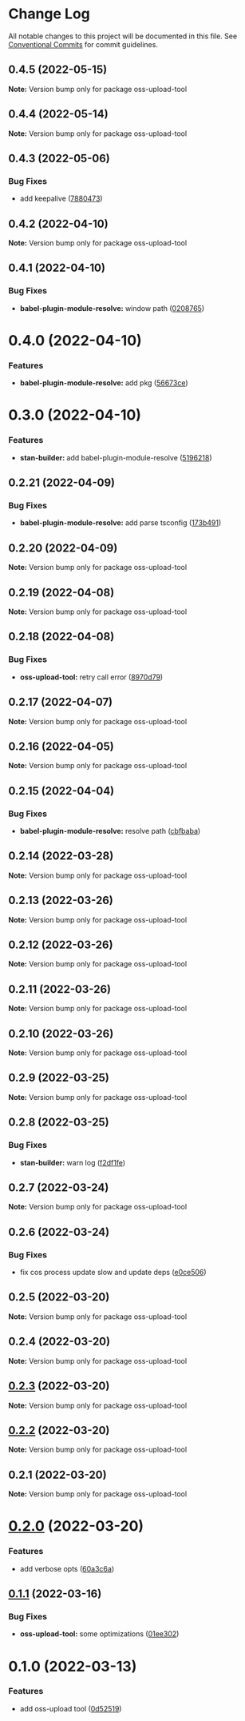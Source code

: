 # Change Log

All notable changes to this project will be documented in this file.
See [Conventional Commits](https://conventionalcommits.org) for commit guidelines.

## 0.4.5 (2022-05-15)

**Note:** Version bump only for package oss-upload-tool





## 0.4.4 (2022-05-14)

**Note:** Version bump only for package oss-upload-tool





## 0.4.3 (2022-05-06)


### Bug Fixes

* add keepalive ([7880473](https://github.com/planjs/stan/commit/788047373a2d9eb265bcd56e6f584d63e6ffda6a))





## 0.4.2 (2022-04-10)

**Note:** Version bump only for package oss-upload-tool





## 0.4.1 (2022-04-10)


### Bug Fixes

* **babel-plugin-module-resolve:** window path ([0208765](https://github.com/planjs/stan/commit/0208765200968775c7ec5279c7a48bd23265c152))





# 0.4.0 (2022-04-10)


### Features

* **babel-plugin-module-resolve:** add pkg ([56673ce](https://github.com/planjs/stan/commit/56673cedfa443942d9f9c63f5ddbdef72931ca0d))





# 0.3.0 (2022-04-10)


### Features

* **stan-builder:** add babel-plugin-module-resolve ([5196218](https://github.com/planjs/stan/commit/519621891f17082c6bce7a6b39ac3cf74081b0b4))





## 0.2.21 (2022-04-09)


### Bug Fixes

* **babel-plugin-module-resolve:** add parse tsconfig ([173b491](https://github.com/planjs/stan/commit/173b491f40758b1097bdede4d0bd97b0eb9805bf))





## 0.2.20 (2022-04-09)

**Note:** Version bump only for package oss-upload-tool





## 0.2.19 (2022-04-08)

**Note:** Version bump only for package oss-upload-tool





## 0.2.18 (2022-04-08)


### Bug Fixes

* **oss-upload-tool:** retry call error ([8970d79](https://github.com/planjs/oss-upload-tool/commit/8970d79f00b29ae98b3e513dec716357c15918c5))





## 0.2.17 (2022-04-07)

**Note:** Version bump only for package oss-upload-tool





## 0.2.16 (2022-04-05)

**Note:** Version bump only for package oss-upload-tool





## 0.2.15 (2022-04-04)


### Bug Fixes

* **babel-plugin-module-resolve:** resolve path ([cbfbaba](https://github.com/planjs/oss-upload-tool/commit/cbfbaba0344576d893365d6923df0758ce59ad1d))





## 0.2.14 (2022-03-28)

**Note:** Version bump only for package oss-upload-tool





## 0.2.13 (2022-03-26)

**Note:** Version bump only for package oss-upload-tool





## 0.2.12 (2022-03-26)

**Note:** Version bump only for package oss-upload-tool





## 0.2.11 (2022-03-26)

**Note:** Version bump only for package oss-upload-tool





## 0.2.10 (2022-03-26)

**Note:** Version bump only for package oss-upload-tool





## 0.2.9 (2022-03-25)

**Note:** Version bump only for package oss-upload-tool





## 0.2.8 (2022-03-25)


### Bug Fixes

* **stan-builder:** warn log ([f2df1fe](https://github.com/planjs/oss-upload-tool/commit/f2df1fe56bfd81d561f5267e9f8d0c6a69e9402f))





## 0.2.7 (2022-03-24)

**Note:** Version bump only for package oss-upload-tool





## 0.2.6 (2022-03-24)


### Bug Fixes

* fix cos process update slow and update deps ([e0ce506](https://github.com/planjs/oss-upload-tool/commit/e0ce506e21bf3044753d2ae081a094bdd3adf68a))





## 0.2.5 (2022-03-20)

**Note:** Version bump only for package oss-upload-tool





## 0.2.4 (2022-03-20)

**Note:** Version bump only for package oss-upload-tool





## [0.2.3](https://github.com/planjs/oss-upload-tool/compare/oss-upload-tool@0.2.2...oss-upload-tool@0.2.3) (2022-03-20)

**Note:** Version bump only for package oss-upload-tool





## [0.2.2](https://github.com/planjs/oss-upload-tool/compare/oss-upload-tool@0.2.0...oss-upload-tool@0.2.2) (2022-03-20)

**Note:** Version bump only for package oss-upload-tool





## 0.2.1 (2022-03-20)

**Note:** Version bump only for package oss-upload-tool





# [0.2.0](https://github.com/planjs/oss-upload-tool/compare/oss-upload-tool@0.1.1...oss-upload-tool@0.2.0) (2022-03-20)


### Features

* add verbose opts ([60a3c6a](https://github.com/planjs/oss-upload-tool/commit/60a3c6ad4eb67bbab451a1d6a5c9aedacc6aa9ce))





## [0.1.1](https://github.com/planjs/oss-upload-tool/compare/oss-upload-tool@0.1.0...oss-upload-tool@0.1.1) (2022-03-16)


### Bug Fixes

* **oss-upload-tool:** some optimizations ([01ee302](https://github.com/planjs/oss-upload-tool/commit/01ee302dbb0d91ae1246f534234ebcc5ae1191e2))





# 0.1.0 (2022-03-13)


### Features

* add oss-upload tool ([0d52519](https://github.com/planjs/oss-upload-tool/commit/0d52519c2301ef8b1e623b8e91623b6338678017))
